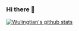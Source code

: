 ### Hi there 👋
[![Wulingtian's github stats](https://github-readme-stats.vercel.app/api?username=Wulingtian)](https://github.com/anuraghazra/github-readme-stats)
<!--
**Wulingtian/Wulingtian** is a ✨ _special_ ✨ repository because its `README.md` (this file) appears on your GitHub profile.

Here are some ideas to get you started:

- 🔭 I’m currently working on ...
- 🌱 I’m currently learning ...
- 👯 I’m looking to collaborate on ...
- 🤔 I’m looking for help with ...
- 💬 Ask me about ...
- 📫 How to reach me: ...
- 😄 Pronouns: ...
- ⚡ Fun fact: ...
-->
